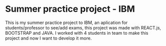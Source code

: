 # Summer practice project - IBM

This is my summer practice project to IBM, an aplication for students/professor to see/add exams, this project was made with REACT.js, BOOTSTRAP and JAVA. 
I worked with 4 students in team to make this project and now I want to develop it more.
